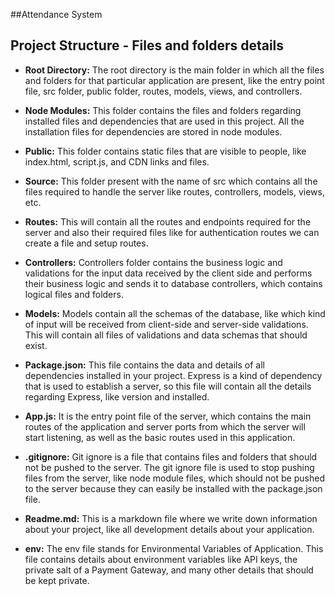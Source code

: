 ##Attendance System

## Project Structure - Files and folders details

- **Root Directory:** The root directory is the main folder in which all the files and folders for that particular application are present, like the entry point file, src folder, public folder, routes, models, views, and controllers.
  
- **Node Modules:** This folder contains the files and folders regarding installed files and dependencies that are used in this project. All the installation files for dependencies are stored in node modules.
  
- **Public:** This folder contains static files that are visible to people, like index.html, script.js, and CDN links and files.
  
- **Source:** This folder present with the name of src which contains all the files required to handle the server like routes, controllers, models, views, etc.
  
- **Routes:** This will contain all the routes and endpoints required for the server and also their required files like for authentication routes we can create a file and setup routes.
  
- **Controllers:** Controllers folder contains the business logic and validations for the input data received by the client side and performs their business logic and sends it to database controllers, which contains logical files and folders.
  
- **Models:** Models contain all the schemas of the database, like which kind of input will be received from client-side and server-side validations. This will contain all files of validations and data schemas that should exist.
  
- **Package.json:** This file contains the data and details of all dependencies installed in your project. Express is a kind of dependency that is used to establish a server, so this file will contain all the details regarding Express, like version and installed.
  
- **App.js:** It is the entry point file of the server, which contains the main routes of the application and server ports from which the server will start listening, as well as the basic routes used in this application.
  
- **.gitignore:** Git ignore is a file that contains files and folders that should not be pushed to the server. The git ignore file is used to stop pushing files from the server, like node module files, which should not be pushed to the server because they can easily be installed with the package.json file.
  
- **Readme.md:** This is a markdown file where we write down information about your project, like all development details about your application.
  
- **env:** The env file stands for Environmental Variables of Application. This file contains details about environment variables like API keys, the private salt of a Payment Gateway, and many other details that should be kept private.
